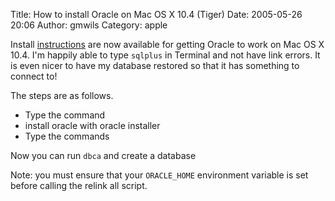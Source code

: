 Title: How to install Oracle on Mac OS X 10.4 (Tiger)
Date: 2005-05-26 20:06
Author: gmwils
Category: apple

Install [instructions][] are now available for getting Oracle to work on
Mac OS X 10.4. I'm happily able to type `sqlplus` in Terminal and not
have link errors. It is even nicer to have my database restored so that
it has something to connect to!

The steps are as follows.

-   Type the command
-   install oracle with oracle installer
-   Type the commands

Now you can run `dbca` and create a database

Note: you must ensure that your `ORACLE_HOME` environment variable is
set before calling the relink all script.

  [instructions]: http://forums.oracle.com/forums/thread.jsp?forum=134&thread=299951&start=45&msRange=15
